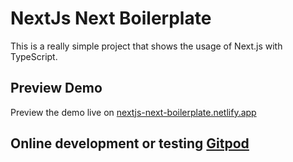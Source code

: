 [//]: <> (Do not edit this file it's auto generate from .md file)

# NextJs Next Boilerplate

This is a really simple project that shows the usage of Next.js with TypeScript.

## Preview Demo

Preview the demo live on [nextjs-next-boilerplate.netlify.app](https://nextjs-next-boilerplate.netlify.app/)

## Online development or testing [Gitpod](https://black-vulture-4nc7wcyb.ws-us18.gitpod.io/)
